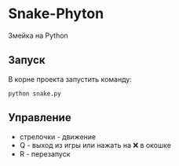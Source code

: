 # Snake-Phyton
Змейка на Python

## Запуск

В корне проекта запустить команду:

```python snake.py```

## Управление

* стрелочки - движение
* Q - выход из игры или нажать на &#10060; в окошке
* R - перезапуск

